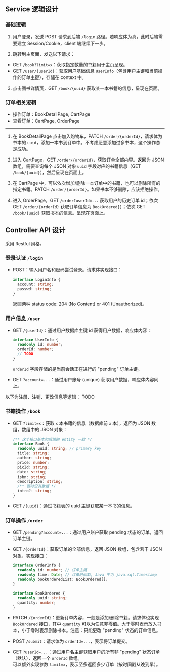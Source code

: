 ## Service 逻辑设计

### 基础逻辑

1. 用户登录，发送 POST 请求到后端 `/login` 路径。若响应体为真，此时后端需要建立 Session/Cookie，client 端继续下一步。

2. 跳转到主页面，发送以下请求：

- GET `/book?limit=x`：获取指定数量的书籍用于主页呈现。
- GET `/user/{userId}`：获取用户基础信息 `UserInfo`（包含用户主键和当前操作的订单主键），存储在 context 中。

3. 点击图书详情页，GET `/book/{uuid}` 获取某一本书籍的信息，呈现在页面。

### 订单相关逻辑

- 操作订单：BookDetailPage, CartPage
- 查看订单：CartPage, OrderPage

<hr/>

1. 在 BookDetailPage 点击加入购物车，PATCH `/order/{orderId}`，请求体为书本的 `uuid`，添加一本书到订单中。不考虑恶意添加过多书本，这个操作总是成功。

2. 进入 CartPage，GET `/order/{orderId}`，获取订单全部内容。返回为 JSON 数组，需要查询每个 JSON 对象 `uuid` 字段对应的书籍信息（GET `/book/{uuid}`），然后呈现在页面上。

3. 在 CartPage 中，可以依次增加/删除一本订单中的书籍，也可以删除所有的指定书籍。PATCH `/order/{orderId}`。如果书本不够删除，应该拒绝操作。

4. 进入 OrderPage，GET `/order?userId=...` 获取用户的历史订单 id；依次 GET `/order/{orderId}` 获取订单信息为 `BookOrdered[]`；依次 GET `/book/{uuid}` 获取书本的信息。呈现在页面上。

## Controller API 设计

采用 Restful 风格。

### 登录认证 `/login`

- POST：输入用户名和密码尝试登录。请求体实现接口：

  ```typescript
  interface LoginInfo {
    account: string;
    passwd: string;
  }
  ```
  返回两种 status code: 204 (No Content) or 401 (Unauthorized)。

### 用户信息 `/user`

- GET `/{userId}`：通过用户数据库主键 id 获得用户数据，响应体内容：

  ```typescript
  interface UserInfo {
    readonly id: number;
    orderId: number;
    // TODO
  }
  ```
  `orderId` 字段存储的是当前会话正在进行的 "pending" 订单主键。

- GET `?account=...`：通过用户账号 (unique) 获取用户数据，响应体内容同上。

以下为注册、注销、更改信息等逻辑：
TODO

### 书籍操作 `/book`

- GET `?limit=x`：获取 `x` 本书籍的信息（数据库前 `x` 本），返回为 JSON 数组，数组中的 JSON 对象：

  ```typescript
  /** 这个接口基本和后端的 entity 一致 */
  interface Book {
    readonly uuid: string; // primary key
    title: string;
    author: string;
    price: number;
    picId: string;
    date: string;
    isbn: string;
    description: string;
    /** 暂时没有数据 */
    intro?: string;
  }
  ```

- GET `/{uuid}`：通过书籍表的 uuid 主键获取某一本书的信息。

### 订单操作 `/order`

- GET `/pending?account=...`：通过用户账户获取 pending 状态的订单，返回订单主键。

- GET `/{orderId}`：获取订单的全部信息，返回 JSON 数组，包含若干 JSON 对象，实现接口：

  ```typescript
  interface OrderInfo {
    readonly id: number; // 订单主键
    readonly time: Date; // 订单时间戳, Java 中为 java.sql.Timestamp
    readonly bookOrderedList: BookOrdered[];
  }

  interface BookOrdered {
    readonly uuid: string;
    quantity: number;
  }
  ```

- PATCH `/{orderId}`：更新订单内容，一般是添加/删除书籍。请求体也实现 `BookOrdered` 接口，其中 `quantity` 可以为任意非零值。大于零时表示放入书本，小于零时表示删除书本。注意：只能更改 "pending" 状态的订单信息。

- POST `/submit`：请求体为 `orderId=...`，表示将订单提交。

- GET `?userId=...`：通过用户名主键获取用户的所有非 "pending" 状态订单（默认），返回一个 `orderId` 数组。<br/>可以额外实现参数 `limit=x`，表示至多返回多少订单（按时间戳从晚到早）。